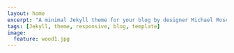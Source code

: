 ```yaml
---
layout: home
excerpt: "A minimal Jekyll theme for your blog by designer Michael Rose."
tags: [Jekyll, theme, responsive, blog, template]
image:
  feature: wood1.jpg
---
```

